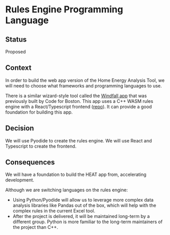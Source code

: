 # Rules Engine Programming Language

## Status

Proposed

## Context

In order to build the web app version of the Home Energy Analysis Tool, we will need to choose what frameworks and programming languages to use.

There is a similar wizard-style tool called the [Windfall app](https://windfall-develop.netlify.app/) that was previously built by Code for Boston.  This app uses a C++ WASM rules engine with a React/Typescript frontend ([repo](https://github.com/codeforboston/windfall-elimination)).  It can provide a good foundation for building this app.

## Decision

We will use Pyodide to create the rules engine.
We will use React and Typescript to create the frontend.

## Consequences
We will have a foundation to build the HEAT app from, accelerating development.

Although we are switching languages on the rules engine:
- Using Python/Pyodide will allow us to leverage more complex data analysis libraries like Pandas out of the box, which will help with the complex rules in the current Excel tool.
- After the project is delivered, it will be maintained long-term by a different group.  Python is more familiar to the long-term maintainers of the project than C++.